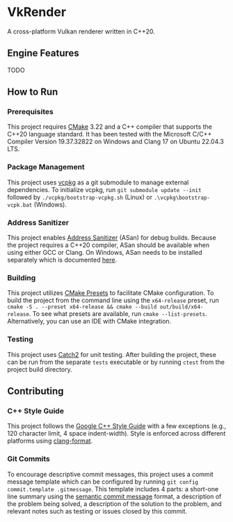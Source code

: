
# VkRender

A cross-platform Vulkan renderer written in C++20.

## Engine Features
TODO

## How to Run

### Prerequisites 
This project requires [CMake](https://cmake.org/) 3.22 and a C++ compiler that supports the C++20 language standard. It has been tested with the Microsoft C/C++ Compiler Version 19.37.32822 on Windows and Clang 17 on Ubuntu 22.04.3 LTS.  

### Package Management
This project uses [vcpkg](https://vcpkg.io) as a git submodule to manage external dependencies. To initialize vcpkg, run `git submodule update --init` followed by `./vcpkg/bootstrap-vcpkg.sh` (Linux) or `.\vcpkg\bootstrap-vcpk.bat` (Windows).

### Address Sanitizer
This project enables [Address Sanitizer](https://clang.llvm.org/docs/AddressSanitizer.html) (ASan) for debug builds. Because the project requires a C++20 compiler, ASan should be available when using either GCC or Clang. On Windows, ASan needs to be installed separately which is documented [here](https://learn.microsoft.com/en-us/cpp/sanitizers/asan).

### Building 
This project utilizes [CMake Presets](https://cmake.org/cmake/help/v3.22/manual/cmake-presets.7.html) to facilitate CMake configuration.  To build the project from the command line using the `x64-release` preset, run `cmake -S . --preset x64-release && cmake --build out/build/x64-release`. To see what presets are available, run `cmake --list-presets`.  Alternatively, you can use an IDE with CMake integration.

### Testing
This project uses [Catch2](https://github.com/catchorg/Catch2) for unit testing. After building the project, these can be run from the separate `tests` executable or by running `ctest` from the project build directory.

## Contributing

### C++ Style Guide 
This project follows the [Google C++ Style Guide](https://google.github.io/styleguide/cppguide.html) with a few exceptions (e.g., 120 character limit, 4 space indent-width). Style is enforced across different platforms using [clang-format](https://clang.llvm.org/docs/ClangFormatStyleOptions.html).

### Git Commits
To encourage descriptive commit messages, this project uses a commit message template which can be configured by running `git config commit.template .gitmessage`. This template includes 4 parts: a short-one line summary using the [semantic commit message](https://gist.github.com/joshbuchea/6f47e86d2510bce28f8e7f42ae84c716) format, a description of the problem being solved, a description of the solution to the problem, and relevant notes such as testing or issues closed by this commit.

